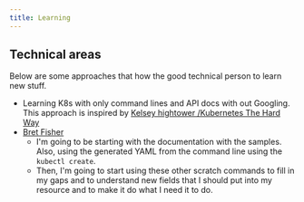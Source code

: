 ```yaml
---
title: Learning
---
```



## Technical areas

Below are some approaches that how the good technical person to learn new stuff. 

- Learning K8s with only command lines and API docs with out Googling. This approach is inspired by [Kelsey hightower
/Kubernetes The Hard Way](https://github.com/kelseyhightower/kubernetes-the-hard-way)
- [Bret Fisher](https://www.bretfisher.com/)
    - I'm going to be starting with the documentation with the samples. Also, using the generated YAML from the command line using the `kubectl create`. 
    - Then, I'm going to start using these other scratch commands to fill in my gaps and to understand new fields that I should put into my resource and to make it do what I need it to do.
